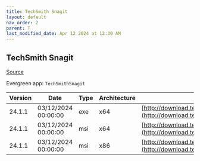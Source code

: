 ```yaml
---
title: TechSmith Snagit
layout: default
nav_order: 2
parent: T
last_modified_date: Apr 12 2024 at 12:30 AM
---
```


## TechSmith Snagit

[Source](https://www.techsmith.com/)

Evergreen app: `TechSmithSnagit`

| Version | Date                | Type | Architecture | URI                                                                                                                                        |
| ------- | ------------------- | ---- | ------------ | ------------------------------------------------------------------------------------------------------------------------------------------ |
| 24.1.1  | 03/12/2024 00:00:00 | exe  | x64          | [http://download.techsmith.com/snagit/releases/2411/snagit.exe](http://download.techsmith.com/snagit/releases/2411/snagit.exe)             |
| 24.1.1  | 03/12/2024 00:00:00 | msi  | x64          | [http://download.techsmith.com/snagit/releases/2411/snagit.msi](http://download.techsmith.com/snagit/releases/2411/snagit.msi)             |
| 24.1.1  | 03/12/2024 00:00:00 | msi  | x86          | [http://download.techsmith.com/snagit/releases/2411/32bit/snagit.msi](http://download.techsmith.com/snagit/releases/2411/32bit/snagit.msi) |
